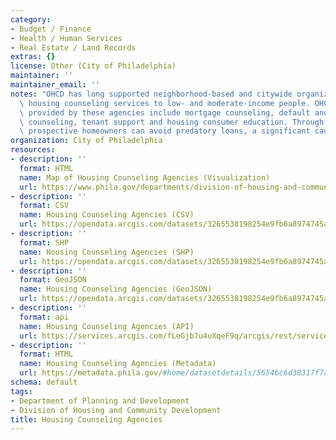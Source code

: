 ```yaml
---
category:
- Budget / Finance
- Health / Human Services
- Real Estate / Land Records
extras: {}
license: Other (City of Philadelphia)
maintainer: ''
maintainer_email: ''
notes: "OHCD has long supported neighborhood-based and citywide organizations offering\
  \ housing counseling services to low- and moderate-income people. OHCD-funded services\
  \ provided by these agencies include mortgage counseling, default and delinquency\
  \ counseling, tenant support and housing consumer education. Through these services\
  \ prospective homeowners can avoid predatory loans, a significant cause of foreclosure."
organization: City of Philadelphia
resources:
- description: ''
  format: HTML
  name: Map of Housing Counseling Agencies (Visualization)
  url: https://www.phila.gov/departments/division-of-housing-and-community-development/neighborhood-resources/housing-counseling/
- description: ''
  format: CSV
  name: Housing Counseling Agencies (CSV)
  url: https://opendata.arcgis.com/datasets/3265538198254e9fb6a8974745adab51_0.csv
- description: ''
  format: SHP
  name: Housing Counseling Agencies (SHP)
  url: https://opendata.arcgis.com/datasets/3265538198254e9fb6a8974745adab51_0.zip
- description: ''
  format: GeoJSON
  name: Housing Counseling Agencies (GeoJSON)
  url: https://opendata.arcgis.com/datasets/3265538198254e9fb6a8974745adab51_0.geojson
- description: ''
  format: api
  name: Housing Counseling Agencies (API)
  url: https://services.arcgis.com/fLeGjb7u4uXqeF9q/arcgis/rest/services/HousingCounselingAgencies/FeatureServer/0/query?outFields=*&where=1%3D1
- description: ''
  format: HTML
  name: Housing Counseling Agencies (Metadata)
  url: https://metadata.phila.gov/#home/datasetdetails/5654bc6d38317f7a1b7d0bdb/representationdetails/565ca9c095ee49602a610a7f/
schema: default
tags:
- Department of Planning and Development
- Division of Housing and Community Development
title: Housing Counseling Agencies
---
```

